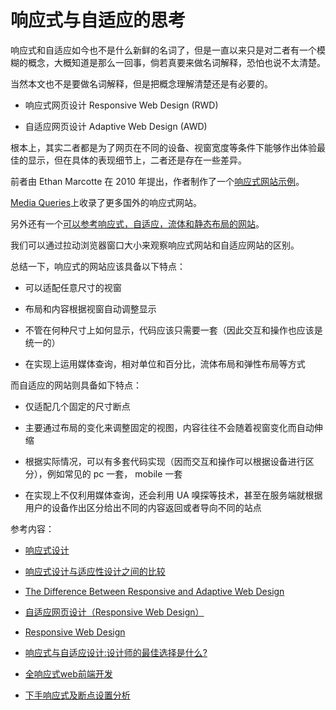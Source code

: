 # 响应式与自适应的思考

响应式和自适应如今也不是什么新鲜的名词了，但是一直以来只是对二者有一个模糊的概念，大概知道是那么一回事，倘若真要来做名词解释，恐怕也说不太清楚。

当然本文也不是要做名词解释，但是把概念理解清楚还是有必要的。

- 响应式网页设计 Responsive Web Design (RWD)

- 自适应网页设计 Adaptive Web Design (AWD)

根本上，其实二者都是为了网页在不同的设备、视窗宽度等条件下能够作出体验最佳的显示，但在具体的表现细节上，二者还是存在一些差异。

前者由 Ethan Marcotte 在 2010 年提出，作者制作了一个[响应式网站示例](https://alistapart.com/d/responsive-web-design/ex/ex-site-flexible.html)。

[Media Queries](https://mediaqueri.es/)上收录了更多国外的响应式网站。

另外还有一个[可以参考响应式，自适应，流体和静态布局的网站](http://www.liquidapsive.com/)。

我们可以通过拉动浏览器窗口大小来观察响应式网站和自适应网站的区别。

总结一下，响应式的网站应该具备以下特点：

- 可以适配任意尺寸的视窗

- 布局和内容根据视窗自动调整显示

- 不管在何种尺寸上如何显示，代码应该只需要一套（因此交互和操作也应该是统一的）

- 在实现上运用媒体查询，相对单位和百分比，流体布局和弹性布局等方式

而自适应的网站则具备如下特点：

- 仅适配几个固定的尺寸断点

- 主要通过布局的变化来调整固定的视图，内容往往不会随着视窗变化而自动伸缩

- 根据实际情况，可以有多套代码实现（因而交互和操作可以根据设备进行区分），例如常见的 pc 一套， mobile 一套

- 在实现上不仅利用媒体查询，还会利用 UA 嗅探等技术，甚至在服务端就根据用户的设备作出区分给出不同的内容返回或者导向不同的站点

参考内容：

- [响应式设计](https://developer.mozilla.org/zh-CN/docs/Web_Development/Mobile/Responsive_design)

- [响应式设计与适应性设计之间的比较](https://developer.mozilla.org/en-US/docs/Archive/Apps/Design/UI_layout_basics/Responsive_design_versus_adaptive_design)

- [The Difference Between Responsive and Adaptive Web Design](https://blogs.oracle.com/marketingcloud/difference-responsive-adaptive-web-design)

- [自适应网页设计（Responsive Web Design）](http://www.ruanyifeng.com/blog/2012/05/responsive_web_design.html)

- [Responsive Web Design](https://alistapart.com/article/responsive-web-design)

- [响应式与自适应设计:设计师的最佳选择是什么?](http://www.woshipm.com/pd/153425.html)

- [全响应式web前端开发](https://imweb.io/topic/57738e626d1cb4705be8a4a1)

- [下手响应式及断点设置分析](https://imweb.io/topic/56dff5121a5f05dc506430da)
